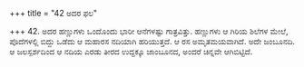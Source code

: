 +++
title = "42 ಅದರ ಫಲ"

+++
42. ಅದರ ಹಣ್ಣುಗಳು ಒಂದೊಂದು ಭಾರೀ ಆನೆಗಳಷ್ಟು ಗಾತ್ರವಿತ್ತು. ಹಣ್ಣುಗಳು ಆ ಗಿರಿಯ ಶಿಲೆಗಳ ಮೇಲೆ, ಪೊದೆಗಳಲ್ಲಿ ಬಿದ್ದು ಒಡೆದು ಆ ಮಹಾರಸ ನದಿಯಾಗಿ ಹರಿಯುತ್ತದೆ. ಆ ರಸ ಅಮೃತಮಯವಾಗಿದೆ. ಅದೇ ಜಂಬೂನದಿ. ಆ ಜಲಸ್ಪರ್ಶದಿಂದ ಆ ನದಿಯ ಎರಡು ತೀರದ ಉದ್ದಕ್ಕೂ ಜಾಂಬೂನದ, ಅಂದರೆ ಚಿನ್ನವೇ ಆಗಿಬಿಟ್ಟಿದೆ.